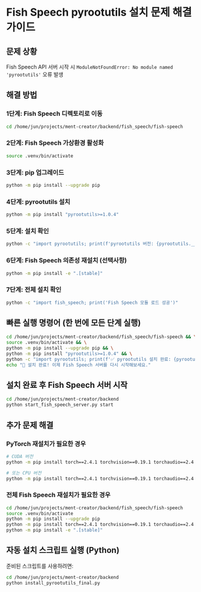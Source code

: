 # Fish Speech pyrootutils 설치 문제 해결 가이드

## 문제 상황
Fish Speech API 서버 시작 시 `ModuleNotFoundError: No module named 'pyrootutils'` 오류 발생

## 해결 방법

### 1단계: Fish Speech 디렉토리로 이동
```bash
cd /home/jun/projects/ment-creator/backend/fish_speech/fish-speech
```

### 2단계: Fish Speech 가상환경 활성화
```bash
source .venv/bin/activate
```

### 3단계: pip 업그레이드
```bash
python -m pip install --upgrade pip
```

### 4단계: pyrootutils 설치
```bash
python -m pip install "pyrootutils>=1.0.4"
```

### 5단계: 설치 확인
```bash
python -c "import pyrootutils; print(f'pyrootutils 버전: {pyrootutils.__version__}')"
```

### 6단계: Fish Speech 의존성 재설치 (선택사항)
```bash
python -m pip install -e ".[stable]"
```

### 7단계: 전체 설치 확인
```bash
python -c "import fish_speech; print('Fish Speech 모듈 로드 성공')"
```

## 빠른 실행 명령어 (한 번에 모든 단계 실행)
```bash
cd /home/jun/projects/ment-creator/backend/fish_speech/fish-speech && \
source .venv/bin/activate && \
python -m pip install --upgrade pip && \
python -m pip install "pyrootutils>=1.0.4" && \
python -c "import pyrootutils; print(f'✅ pyrootutils 설치 완료: {pyrootutils.__version__}')" && \
echo "🎉 설치 완료! 이제 Fish Speech 서버를 다시 시작해보세요."
```

## 설치 완료 후 Fish Speech 서버 시작
```bash
cd /home/jun/projects/ment-creator/backend
python start_fish_speech_server.py start
```

## 추가 문제 해결

### PyTorch 재설치가 필요한 경우
```bash
# CUDA 버전
python -m pip install torch==2.4.1 torchvision==0.19.1 torchaudio==2.4.1 --index-url https://download.pytorch.org/whl/cu121

# 또는 CPU 버전
python -m pip install torch==2.4.1 torchvision==0.19.1 torchaudio==2.4.1
```

### 전체 Fish Speech 재설치가 필요한 경우
```bash
cd /home/jun/projects/ment-creator/backend/fish_speech/fish-speech
source .venv/bin/activate
python -m pip install --upgrade pip
python -m pip install torch==2.4.1 torchvision==0.19.1 torchaudio==2.4.1
python -m pip install -e ".[stable]"
```

## 자동 설치 스크립트 실행 (Python)
준비된 스크립트를 사용하려면:
```bash
cd /home/jun/projects/ment-creator/backend
python install_pyrootutils_final.py
```
